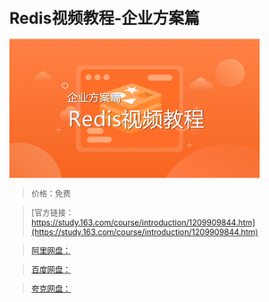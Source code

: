 # Redis视频教程-企业方案篇

![img](../../../assets/study163/free/484de3f4bab24a07b172e4952a519ca4.png)

> 价格：免费

> [官方链接：https://study.163.com/course/introduction/1209909844.htm](https://study.163.com/course/introduction/1209909844.htm)

> [阿里网盘：]()

> [百度网盘：]()

> [夸克网盘：]()
